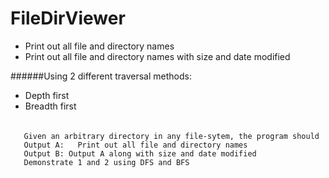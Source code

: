 # FileDirViewer

* Print out all file and directory names </br>
* Print out all file and directory names with size and date modified

######Using 2 different traversal methods:
* Depth first
* Breadth first 


###### 
       Given an arbitrary directory in any file-sytem, the program should
       Output A:   Print out all file and directory names
       Output B: Output A along with size and date modified
       Demonstrate 1 and 2 using DFS and BFS
